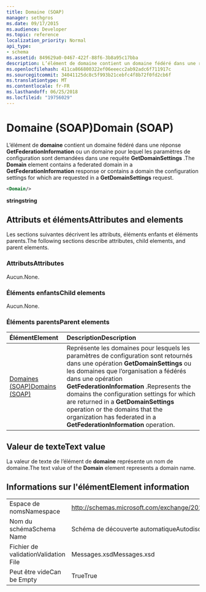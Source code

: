 ```yaml
---
title: Domaine (SOAP)
manager: sethgros
ms.date: 09/17/2015
ms.audience: Developer
ms.topic: reference
localization_priority: Normal
api_type:
- schema
ms.assetid: 849629a0-0467-422f-88f6-3b8a95c17bba
description: L’élément de domaine contient un domaine fédéré dans une réponse GetFederationInformation ou un domaine pour lequel les paramètres de configuration sont demandées dans une requête GetDomainSettings.
ms.openlocfilehash: 411ca866800322ef06eeecc2ab92adc6f711917c
ms.sourcegitcommit: 34041125dc8c5f993b21cebfc4f8b72f0fd2cb6f
ms.translationtype: MT
ms.contentlocale: fr-FR
ms.lasthandoff: 06/25/2018
ms.locfileid: "19756029"
---
```

# <a name="domain-soap"></a><span data-ttu-id="4d33e-103">Domaine (SOAP)</span><span class="sxs-lookup"><span data-stu-id="4d33e-103">Domain (SOAP)</span></span>

<span data-ttu-id="4d33e-104">L’élément de **domaine** contient un domaine fédéré dans une réponse **GetFederationInformation** ou un domaine pour lequel les paramètres de configuration sont demandées dans une requête **GetDomainSettings** .</span><span class="sxs-lookup"><span data-stu-id="4d33e-104">The **Domain** element contains a federated domain in a **GetFederationInformation** response or contains a domain the configuration settings for which are requested in a **GetDomainSettings** request.</span></span> 
  
```XML
<Domain/> 
```

 <span data-ttu-id="4d33e-105">**string**</span><span class="sxs-lookup"><span data-stu-id="4d33e-105">**string**</span></span>
## <a name="attributes-and-elements"></a><span data-ttu-id="4d33e-106">Attributs et éléments</span><span class="sxs-lookup"><span data-stu-id="4d33e-106">Attributes and elements</span></span>

<span data-ttu-id="4d33e-107">Les sections suivantes décrivent les attributs, éléments enfants et éléments parents.</span><span class="sxs-lookup"><span data-stu-id="4d33e-107">The following sections describe attributes, child elements, and parent elements.</span></span>
  
### <a name="attributes"></a><span data-ttu-id="4d33e-108">Attributs</span><span class="sxs-lookup"><span data-stu-id="4d33e-108">Attributes</span></span>

<span data-ttu-id="4d33e-109">Aucun.</span><span class="sxs-lookup"><span data-stu-id="4d33e-109">None.</span></span>
  
### <a name="child-elements"></a><span data-ttu-id="4d33e-110">Éléments enfants</span><span class="sxs-lookup"><span data-stu-id="4d33e-110">Child elements</span></span>

<span data-ttu-id="4d33e-111">Aucun.</span><span class="sxs-lookup"><span data-stu-id="4d33e-111">None.</span></span>
  
### <a name="parent-elements"></a><span data-ttu-id="4d33e-112">Éléments parents</span><span class="sxs-lookup"><span data-stu-id="4d33e-112">Parent elements</span></span>

|<span data-ttu-id="4d33e-113">**Élément**</span><span class="sxs-lookup"><span data-stu-id="4d33e-113">**Element**</span></span>|<span data-ttu-id="4d33e-114">**Description**</span><span class="sxs-lookup"><span data-stu-id="4d33e-114">**Description**</span></span>|
|:-----|:-----|
|[<span data-ttu-id="4d33e-115">Domaines (SOAP)</span><span class="sxs-lookup"><span data-stu-id="4d33e-115">Domains (SOAP)</span></span>](domains-soap.md) <br/> |<span data-ttu-id="4d33e-116">Représente les domaines pour lesquels les paramètres de configuration sont retournés dans une opération **GetDomainSettings** ou les domaines que l’organisation a fédérés dans une opération **GetFederationInformation** .</span><span class="sxs-lookup"><span data-stu-id="4d33e-116">Represents the domains the configuration settings for which are returned in a **GetDomainSettings** operation or the domains that the organization has federated in a **GetFederationInformation** operation.</span></span>  <br/> |
   
## <a name="text-value"></a><span data-ttu-id="4d33e-117">Valeur de texte</span><span class="sxs-lookup"><span data-stu-id="4d33e-117">Text value</span></span>

<span data-ttu-id="4d33e-118">La valeur de texte de l’élément de **domaine** représente un nom de domaine.</span><span class="sxs-lookup"><span data-stu-id="4d33e-118">The text value of the **Domain** element represents a domain name.</span></span> 
  
## <a name="element-information"></a><span data-ttu-id="4d33e-119">Informations sur l'élément</span><span class="sxs-lookup"><span data-stu-id="4d33e-119">Element information</span></span>

|||
|:-----|:-----|
|<span data-ttu-id="4d33e-120">Espace de noms</span><span class="sxs-lookup"><span data-stu-id="4d33e-120">Namespace</span></span>  <br/> |http://schemas.microsoft.com/exchange/2010/Autodiscover  <br/> |
|<span data-ttu-id="4d33e-121">Nom du schéma</span><span class="sxs-lookup"><span data-stu-id="4d33e-121">Schema Name</span></span>  <br/> |<span data-ttu-id="4d33e-122">Schéma de découverte automatique</span><span class="sxs-lookup"><span data-stu-id="4d33e-122">Autodiscover schema</span></span>  <br/> |
|<span data-ttu-id="4d33e-123">Fichier de validation</span><span class="sxs-lookup"><span data-stu-id="4d33e-123">Validation File</span></span>  <br/> |<span data-ttu-id="4d33e-124">Messages.xsd</span><span class="sxs-lookup"><span data-stu-id="4d33e-124">Messages.xsd</span></span>  <br/> |
|<span data-ttu-id="4d33e-125">Peut être vide</span><span class="sxs-lookup"><span data-stu-id="4d33e-125">Can be Empty</span></span>  <br/> |<span data-ttu-id="4d33e-126">True</span><span class="sxs-lookup"><span data-stu-id="4d33e-126">True</span></span>  <br/> |
   

